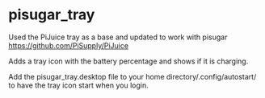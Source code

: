 # pisugar_tray
Used the PiJuice tray as a base and updated to work with pisugar https://github.com/PiSupply/PiJuice

Adds a tray icon with the battery percentage and shows if it is charging.

Add the pisugar_tray.desktop file to your home directory/.config/autostart/ to have the tray icon start when you login.
